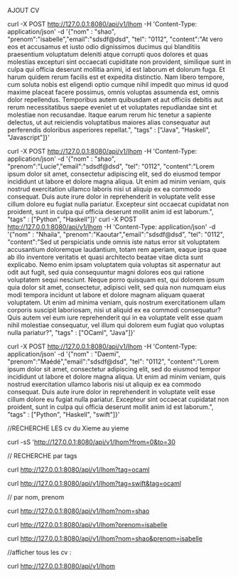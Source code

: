 
AJOUT CV

curl -X POST http://127.0.0.1:8080/api/v1/lhom -H 'Content-Type: application/json' -d '{"nom" : "shao", "prenom":"isabelle","email":"sdsdf@dsd", "tel": "0112", "content":"At vero eos et accusamus et iusto odio dignissimos ducimus qui blanditiis praesentium voluptatum deleniti atque corrupti quos dolores et quas molestias excepturi sint occaecati cupiditate non provident, similique sunt in culpa qui officia deserunt mollitia animi, id est laborum et dolorum fuga. Et harum quidem rerum facilis est et expedita distinctio. Nam libero tempore, cum soluta nobis est eligendi optio cumque nihil impedit quo minus id quod maxime placeat facere possimus, omnis voluptas assumenda est, omnis dolor repellendus. Temporibus autem quibusdam et aut officiis debitis aut rerum necessitatibus saepe eveniet ut et voluptates repudiandae sint et molestiae non recusandae. Itaque earum rerum hic tenetur a sapiente delectus, ut aut reiciendis voluptatibus maiores alias consequatur aut perferendis doloribus asperiores repellat.", "tags" : ["Java", "Haskell", "Javascript"]}'

curl -X POST http://127.0.0.1:8080/api/v1/lhom -H 'Content-Type: application/json' -d '{"nom" : "shao", "prenom":"Lucie","email":"sdsdf@dsd", "tel": "0112", "content":"Lorem ipsum dolor sit amet, consectetur adipiscing elit, sed do eiusmod tempor incididunt ut labore et dolore magna aliqua. Ut enim ad minim veniam, quis nostrud exercitation ullamco laboris nisi ut aliquip ex ea commodo consequat. Duis aute irure dolor in reprehenderit in voluptate velit esse cillum dolore eu fugiat nulla pariatur. Excepteur sint occaecat cupidatat non proident, sunt in culpa qui officia deserunt mollit anim id est laborum.", "tags" : ["Python", "Haskell"]}'
curl -X POST http://127.0.0.1:8080/api/v1/lhom -H 'Content-Type: application/json' -d '{"nom" : "Nhaila", "prenom":"Kaoutar","email":"sdsdf@dsd", "tel": "0112", "content":"Sed ut perspiciatis unde omnis iste natus error sit voluptatem accusantium doloremque laudantium, totam rem aperiam, eaque ipsa quae ab illo inventore veritatis et quasi architecto beatae vitae dicta sunt explicabo. Nemo enim ipsam voluptatem quia voluptas sit aspernatur aut odit aut fugit, sed quia consequuntur magni dolores eos qui ratione voluptatem sequi nesciunt. Neque porro quisquam est, qui dolorem ipsum quia dolor sit amet, consectetur, adipisci velit, sed quia non numquam eius modi tempora incidunt ut labore et dolore magnam aliquam quaerat voluptatem. Ut enim ad minima veniam, quis nostrum exercitationem ullam corporis suscipit laboriosam, nisi ut aliquid ex ea commodi consequatur? Quis autem vel eum iure reprehenderit qui in ea voluptate velit esse quam nihil molestiae consequatur, vel illum qui dolorem eum fugiat quo voluptas nulla pariatur?", "tags" : ["OCaml", "Java"]}'

curl -X POST http://127.0.0.1:8080/api/v1/lhom -H 'Content-Type: application/json' -d '{"nom" : "Daemi", "prenom":"Maédé","email":"sdsdf@dsd", "tel": "0112", "content":"Lorem ipsum dolor sit amet, consectetur adipiscing elit, sed do eiusmod tempor incididunt ut labore et dolore magna aliqua. Ut enim ad minim veniam, quis nostrud exercitation ullamco laboris nisi ut aliquip ex ea commodo consequat. Duis aute irure dolor in reprehenderit in voluptate velit esse cillum dolore eu fugiat nulla pariatur. Excepteur sint occaecat cupidatat non proident, sunt in culpa qui officia deserunt mollit anim id est laborum.", "tags" : ["Python", "Haskell", "swift"]}'


//RECHERCHE LES cv du Xieme au yieme

curl -sS  'http://127.0.0.1:8080/api/v1/lhom?from=0&to=30


// RECHERCHE par tags

curl http://127.0.0.1:8080/api/v1/lhom?tag=ocaml

curl http://127.0.0.1:8080/api/v1/lhom?tag=swift&tag=ocaml


// par nom, prenom 

curl http://127.0.0.1:8080/api/v1/lhom?nom=shao

curl http://127.0.0.1:8080/api/v1/lhom?prenom=isabelle

curl http://127.0.0.1:8080/api/v1/lhom?nom=shao&prenom=isabelle


//afficher tous les cv : 

curl http://127.0.0.1:8080/api/v1/lhom


